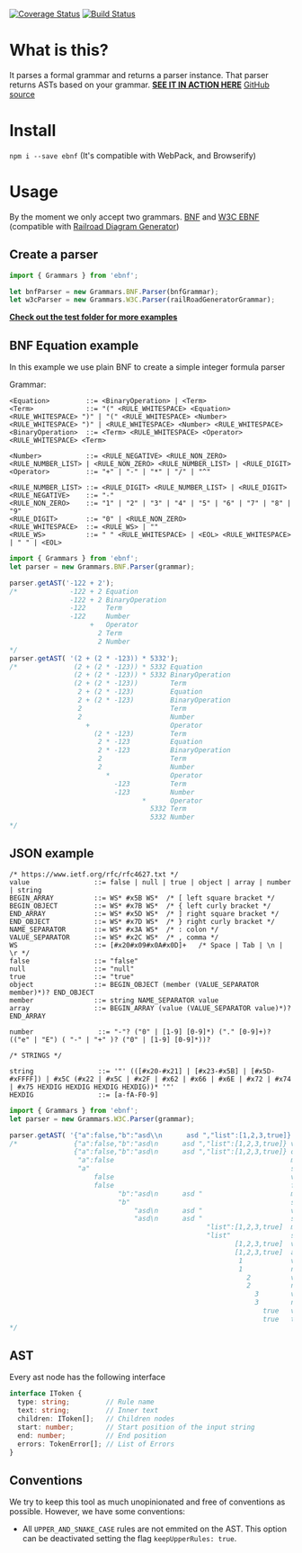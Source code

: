 [![Coverage Status](https://coveralls.io/repos/github/menduz/node-ebnf/badge.svg?branch=master)](https://coveralls.io/github/menduz/node-ebnf?branch=master)
[![Build Status](https://travis-ci.org/lys-lang/node-ebnf.svg?branch=master)](https://travis-ci.org/lys-lang/node-ebnf)

# What is this?

It parses a formal grammar and returns a parser instance. That parser returns ASTs based on your grammar. [**SEE IT IN ACTION HERE**](http://menduz.com/ebnf-highlighter/) [GitHub source](https://github.com/menduz/ebnf-highlighter)

# Install

`npm i --save ebnf` (It's compatible with WebPack, and Browserify)

# Usage

By the moment we only accept two grammars. [BNF](https://en.wikipedia.org/wiki/Backus%E2%80%93Naur_Form) and [W3C EBNF](http://www.w3.org/TR/xquery/#EBNFNotation) (compatible with [Railroad Diagram Generator](http://www.bottlecaps.de/rr/ui))

## Create a parser

```typescript
import { Grammars } from 'ebnf';

let bnfParser = new Grammars.BNF.Parser(bnfGrammar);
let w3cParser = new Grammars.W3C.Parser(railRoadGeneratorGrammar);
```

[**Check out the test folder for more examples**](https://github.com/menduz/node-ebnf/tree/master/test)

## BNF Equation example

In this example we use plain BNF to create a simple integer formula parser

Grammar:

```bnf
<Equation>         ::= <BinaryOperation> | <Term>
<Term>             ::= "(" <RULE_WHITESPACE> <Equation> <RULE_WHITESPACE> ")" | "(" <RULE_WHITESPACE> <Number> <RULE_WHITESPACE> ")" | <RULE_WHITESPACE> <Number> <RULE_WHITESPACE>
<BinaryOperation>  ::= <Term> <RULE_WHITESPACE> <Operator> <RULE_WHITESPACE> <Term>

<Number>           ::= <RULE_NEGATIVE> <RULE_NON_ZERO> <RULE_NUMBER_LIST> | <RULE_NON_ZERO> <RULE_NUMBER_LIST> | <RULE_DIGIT>
<Operator>         ::= "+" | "-" | "*" | "/" | "^"

<RULE_NUMBER_LIST> ::= <RULE_DIGIT> <RULE_NUMBER_LIST> | <RULE_DIGIT>
<RULE_NEGATIVE>    ::= "-"
<RULE_NON_ZERO>    ::= "1" | "2" | "3" | "4" | "5" | "6" | "7" | "8" | "9"
<RULE_DIGIT>       ::= "0" | <RULE_NON_ZERO>
<RULE_WHITESPACE>  ::= <RULE_WS> | ""
<RULE_WS>          ::= " " <RULE_WHITESPACE> | <EOL> <RULE_WHITESPACE> | " " | <EOL>
```

```typescript
import { Grammars } from 'ebnf';
let parser = new Grammars.BNF.Parser(grammar);

parser.getAST('-122 + 2');
/*             -122 + 2 Equation
               -122 + 2 BinaryOperation
               -122     Term
               -122     Number
                    +   Operator
                      2 Term
                      2 Number
*/
parser.getAST( '(2 + (2 * -123)) * 5332');
/*              (2 + (2 * -123)) * 5332 Equation
                (2 + (2 * -123)) * 5332 BinaryOperation
                (2 + (2 * -123))        Term
                 2 + (2 * -123)         Equation
                 2 + (2 * -123)         BinaryOperation
                 2                      Term
                 2                      Number
                   +                    Operator
                     (2 * -123)         Term
                      2 * -123          Equation
                      2 * -123          BinaryOperation
                      2                 Term
                      2                 Number
                        *               Operator
                          -123          Term
                          -123          Number
                                 *      Operator
                                   5332 Term
                                   5332 Number
*/
```

## JSON example

```bnf
/* https://www.ietf.org/rfc/rfc4627.txt */
value                ::= false | null | true | object | array | number | string
BEGIN_ARRAY          ::= WS* #x5B WS*  /* [ left square bracket */
BEGIN_OBJECT         ::= WS* #x7B WS*  /* { left curly bracket */
END_ARRAY            ::= WS* #x5D WS*  /* ] right square bracket */
END_OBJECT           ::= WS* #x7D WS*  /* } right curly bracket */
NAME_SEPARATOR       ::= WS* #x3A WS*  /* : colon */
VALUE_SEPARATOR      ::= WS* #x2C WS*  /* , comma */
WS                   ::= [#x20#x09#x0A#x0D]+   /* Space | Tab | \n | \r */
false                ::= "false"
null                 ::= "null"
true                 ::= "true"
object               ::= BEGIN_OBJECT (member (VALUE_SEPARATOR member)*)? END_OBJECT
member               ::= string NAME_SEPARATOR value
array                ::= BEGIN_ARRAY (value (VALUE_SEPARATOR value)*)? END_ARRAY

number                ::= "-"? ("0" | [1-9] [0-9]*) ("." [0-9]+)? (("e" | "E") ( "-" | "+" )? ("0" | [1-9] [0-9]*))?

/* STRINGS */

string                ::= '"' (([#x20-#x21] | [#x23-#x5B] | [#x5D-#xFFFF]) | #x5C (#x22 | #x5C | #x2F | #x62 | #x66 | #x6E | #x72 | #x74 | #x75 HEXDIG HEXDIG HEXDIG HEXDIG))* '"'
HEXDIG                ::= [a-fA-F0-9]
```

```typescript
import { Grammars } from 'ebnf';
let parser = new Grammars.W3C.Parser(grammar);

parser.getAST( '{"a":false,"b":"asd\\n      asd ","list":[1,2,3,true]}');
/*              {"a":false,"b":"asd\n      asd ","list":[1,2,3,true]} value
                {"a":false,"b":"asd\n      asd ","list":[1,2,3,true]} object
                 "a":false                                            member
                 "a"                                                  string
                     false                                            value
                     false                                            false
                           "b":"asd\n      asd "                      member
                           "b"                                        string
                               "asd\n      asd "                      value
                               "asd\n      asd "                      string
                                                 "list":[1,2,3,true]  member
                                                 "list"               string
                                                        [1,2,3,true]  value
                                                        [1,2,3,true]  array
                                                         1            value
                                                         1            number
                                                           2          value
                                                           2          number
                                                             3        value
                                                             3        number
                                                               true   value
                                                               true   true
*/
```

## AST

Every ast node has the following interface

```typescript
interface IToken {
  type: string;         // Rule name
  text: string;         // Inner text
  children: IToken[];   // Children nodes
  start: number;        // Start position of the input string
  end: number;          // End position
  errors: TokenError[]; // List of Errors
}
```

## Conventions

We try to keep this tool as much unopinionated and free of conventions as possible. However, we have some conventions:
- All `UPPER_AND_SNAKE_CASE` rules are not emmited on the AST. This option can be deactivated setting the flag `keepUpperRules: true`.
